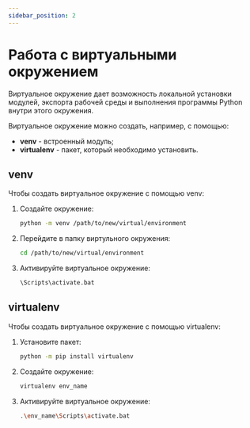 ```yaml
---
sidebar_position: 2
---
```


# Работа с виртуальными окружением

Виртуальное окружение дает возможность локальной установки модулей, экспорта рабочей среды и выполнения программы Python внутри этого окружения.

Виртуальное окружение можно создать, например, с помощью:

- **venv** - встроенный модуль;
- **virtualenv** - пакет, который необходимо установить.

## venv

Чтобы создать виртуальное окружение с помощью venv:

1. Создайте окружение:

   ```bash
   python -m venv /path/to/new/virtual/environment
   ```

2. Перейдите в папку виртульного окружения:

   ```bash
   cd /path/to/new/virtual/environment
   ```

3. Активируйте виртуальное окружение:

   ```bash
   \Scripts\activate.bat
   ```

## virtualenv

Чтобы создать виртуальное окружение с помощью virtualenv:

1. Установите пакет:

   ```bash
   python -m pip install virtualenv
   ```

2. Создайте окружение:

   ```bash
   virtualenv env_name
   ```

3. Активируйте виртуальное окружение:

   ```bash
   .\env_name\Scripts\activate.bat
   ```
